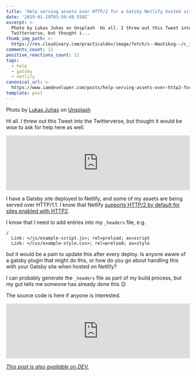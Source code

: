 ```yaml
---
title: 'Help serving assets over HTTP/2 for a Gatsby Netlify hosted site '
date: '2019-01-29T03:50:49.550Z'
excerpt: >-
  Photo by Lukas Juhas on Unsplash  Hi all. I threw out this Tweet into the
  Twitterverse, but thought i...
thumb_img_path: >-
  https://res.cloudinary.com/practicaldev/image/fetch/s--Wautikxg--/c_imagga_scale,f_auto,fl_progressive,h_420,q_auto,w_1000/https://thepracticaldev.s3.amazonaws.com/i/244k7ct9qj9jnvd4otjd.jpg
comments_count: 12
positive_reactions_count: 12
tags:
  - help
  - gatsby
  - netlify
canonical_url: >-
  https://www.iamdeveloper.com/posts/help-serving-assets-over-http2-for-a-gatsby-netlify-hosted-site--nc3/
template: post
---
```



Photo by [Lukas Juhas](https://unsplash.com/photos/2JJz3u_R_Ik?utm_source=unsplash&utm_medium=referral&utm_content=creditCopyText) on [Unsplash](https://unsplash.com/search/photos/help?utm_source=unsplash&utm_medium=referral&utm_content=creditCopyText)

Hi all. I threw out this Tweet into the Twitterverse, but thought it would be wise to ask for help here as well.


<iframe class="liquidTag" src="https://dev.to/embed/twitter?args=1090084616189423616" style="border: 0; width: 100%;"></iframe>


I have a Gatsby site deployed to Netlify, and some of my assets are being served over HTTP/1.1. I know that Netlify [supports HTTP/2 by default for sites enabled with HTTP2](https://www.netlify.com/blog/2017/07/18/http/2-server-push-on-netlify/).

I know that I need to add entries into my 
`_headers`
 file, e.g.


```
/
  Link: </js/example-script.js>; rel=preload; as=script
  Link: </css/example-style.css>; rel=preload; as=style
```


but it would be a pain to update this after every deploy. Is anyone aware of a gatsby plugin that might do this, or how do you go about handling this with your Gatsby site when hosted on Netlify?

I can probably generate the 
`_headers`
 file as part of my build process, but my gut tells me someone has already done this 😉

The source code is here if anyone is interested.


<iframe class="liquidTag" src="https://dev.to/embed/github?args=https%3A%2F%2Fgithub.com%2Fnickytonline%2Fwww.iamdeveloper.com" style="border: 0; width: 100%;"></iframe>


*[This post is also available on DEV.](https://dev.to/nickytonline/help-serving-assets-over-http2-for-a-gatsby-netlify-hosted-site--nc3)*


<script>
const parent = document.getElementsByTagName('head')[0];
const script = document.createElement('script');
script.type = 'text/javascript';
script.src = 'https://cdnjs.cloudflare.com/ajax/libs/iframe-resizer/4.1.1/iframeResizer.min.js';
script.charset = 'utf-8';
script.onload = function() {
    window.iFrameResize({}, '.liquidTag');
};
parent.appendChild(script);
</script>    
